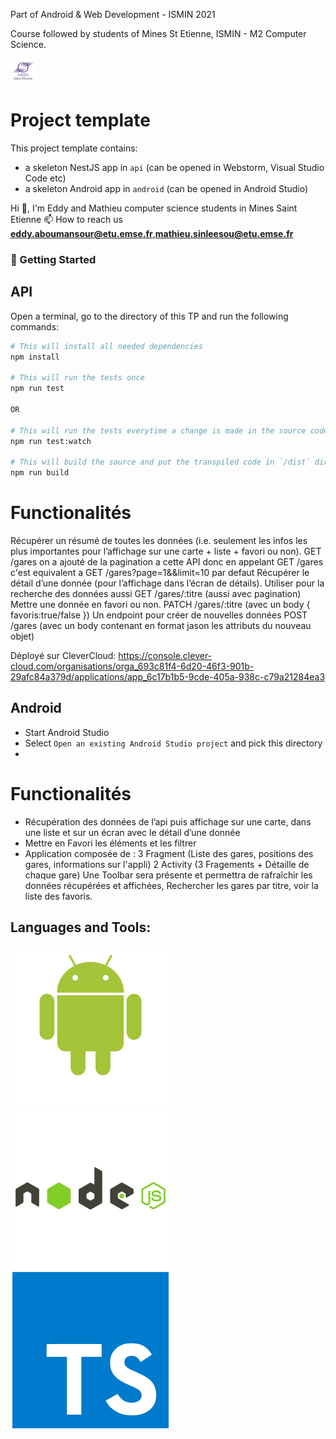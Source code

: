 Part of Android & Web Development - ISMIN 2021

Course followed by students of Mines St Etienne, ISMIN - M2 Computer Science.

[![Mines St Etienne](./logo.png)](https://www.mines-stetienne.fr/)

# Project template

This project template contains:
 - a skeleton NestJS app in `api`  (can be opened in Webstorm, Visual Studio Code etc)
 - a skeleton Android app in `android` (can be opened in Android Studio)

Hi 👋, I'm Eddy and Mathieu
computer science students in Mines Saint Etienne
📫 How to reach us **eddy.aboumansour@etu.emse.fr**,**mathieu.sinleesou@etu.emse.fr**





### 🚀 Getting Started
## API

Open a terminal, go to the directory of this TP and run the following commands:

```sh
# This will install all needed dependencies
npm install

# This will run the tests once
npm run test

OR

# This will run the tests everytime a change is made in the source code
npm run test:watch

# This will build the source and put the transpiled code in `/dist` directory
npm run build
```

# Functionalités

Récupérer un résumé de toutes les données (i.e. seulement les infos les plus importantes pour l’affichage sur une carte + liste + favori ou non). 
GET /gares
on a ajouté de la pagination a cette API donc en appelant GET /gares c'est equivalent a 
GET /gares?page=1&&limit=10 par defaut
Récupérer le détail d’une donnée (pour l’affichage dans l’écran de détails). Utiliser pour la recherche des données aussi
GET /gares/:titre (aussi avec pagination)
Mettre une donnée en favori ou non. 
PATCH /gares/:titre (avec un body { favoris:true/false })
Un endpoint pour créer de nouvelles données
POST /gares (avec un body contenant en format jason les attributs du nouveau objet)

Déployé sur CleverCloud: https://console.clever-cloud.com/organisations/orga_693c81f4-6d20-46f3-901b-29afc84a379d/applications/app_6c17b1b5-9cde-405a-938c-c79a21284ea3

## Android

 - Start Android Studio
 - Select `Open an existing Android Studio project` and pick this directory
 - 
# Functionalités

- Récupération des données de l’api puis affichage sur une carte, dans une liste et sur un écran avec le détail d’une donnée
- Mettre en Favori les éléments et les filtrer
- Application composée de : 
3 Fragment (Liste des gares, positions des gares, informations sur l'appli)
2 Activity (3 Fragements + Détaille de chaque gare)
Une Toolbar sera présente et permettra de rafraîchir les données récupérées et affichées, Rechercher les gares par titre, voir la liste des favoris.


## Languages and Tools:

[![android](https://raw.githubusercontent.com/devicons/devicon/master/icons/android/android-original-wordmark.svg) ](https://developer.android.com) [ ![nodejs](https://raw.githubusercontent.com/devicons/devicon/master/icons/nodejs/nodejs-original-wordmark.svg) ](https://nodejs.org) [![typescript](https://raw.githubusercontent.com/devicons/devicon/master/icons/typescript/typescript-original.svg)](https://www.typescriptlang.org/)
 
